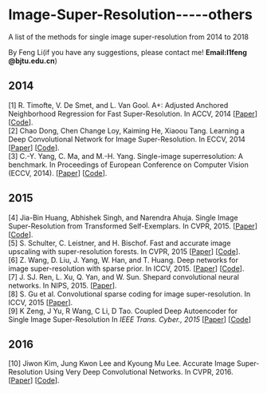 # Image-Super-Resolution-----others
A list of the methods for single image super-resolution from 2014 to 2018

By Feng Li(if you have any suggestions, please contact me! **Email:l1feng @bjtu.edu.cn**)

## 2014

[1] R. Timofte, V. De Smet, and L. Van Gool. A+: Adjusted Anchored Neighborhood Regression for Fast Super-Resolution. In ACCV, 2014 [[Paper](http://www.vision.ee.ethz.ch/~timofter/publications/Timofte-ACCV-2014.pdf)] [[Code](http://www.vision.ee.ethz.ch/~timofter/software/AplusCodes_SR.zip)].  
[2] Chao Dong, Chen Change Loy, Kaiming He, Xiaoou Tang. Learning a Deep Convolutional Network for Image Super-Resolution. In ECCV, 2014 [[Paper](http://personal.ie.cuhk.edu.hk/~ccloy/files/eccv_2014_deepresolution.pdf)] [[Code](http://mmlab.ie.cuhk.edu.hk/projects/SRCNN.html)].  
[3] C.-Y. Yang, C. Ma, and M.-H. Yang. Single-image superresolution: A benchmark. In Proceedings of European Conference on Computer Vision (ECCV, 2014). [[Paper](https://eng.ucmerced.edu/people/cyang35/ECCV14/eccv14_SingleImageSuperResolutionABenchmark.pdf)] [[Code](https://eng.ucmerced.edu/people/cyang35/ECCV14/ECCV14.html/)].  

## 2015

[4] Jia-Bin Huang, Abhishek Singh, and Narendra Ahuja. Single Image Super-Resolution from Transformed Self-Exemplars. In CVPR, 2015. [[Paper](https://uofi.box.com/shared/static/8llt4ijgc39n3t7ftllx7fpaaqi3yau0.pdf)] [[Code](https://github.com/jbhuang0604/SelfExSR)].  
[5] S. Schulter, C. Leistner, and H. Bischof. Fast and accurate image upscaling with super-resolution forests. In CVPR, 2015 [[Paper](http://www.cv-foundation.org/openaccess/content_cvpr_2015/papers/Schulter_Fast_and_Accurate_2015_CVPR_paper.pdf)] [[Code](http://lrs.icg.tugraz.at/members/schulter#software)].  
[6] Z. Wang, D. Liu, J. Yang, W. Han, and T. Huang. Deep networks for image super-resolution with sparse prior. In ICCV, 2015. [[Paper](http://www.ifp.illinois.edu/~wang308/papers/ICCV15-rnnsr.pdf)] [[Code](http://www.ifp.illinois.edu/~dingliu2/iccv15/)].  
[7] J. SJ. Ren, L. Xu, Q. Yan, and W. Sun. Shepard convolutional neural networks. In NIPS, 2015. [[Paper](https://papers.nips.cc/paper/5774-shepard-convolutional-neural-networks.pdf)].  
[8] S. Gu et al. Convolutional sparse coding for image super-resolution. In ICCV, 2015 [[Paper](http://openaccess.thecvf.com/content_iccv_2015/papers/Gu_Convolutional_Sparse_Coding_ICCV_2015_paper.pdf)].  
[9] K Zeng, J Yu, R Wang, C Li, D Tao. Coupled Deep Autoencoder for Single Image Super-Resolution In *IEEE Trans. Cyber., 2015* [[Paper](http://www.researchgate.net/profile/Zeng_Kun3/publication/284755272_Coupled_Deep_Autoencoder_for_Single_Image_Super-Resolution/links/577619a708aeb9427e275497.pdf)] [[Code](https://github.com/zengkun301/SRCDA)]

## 2016

[10] Jiwon Kim, Jung Kwon Lee and Kyoung Mu Lee. Accurate Image Super-Resolution Using Very Deep Convolutional Networks. In CVPR, 2016. [[Paper](http://cv.snu.ac.kr/research/VDSR/)] [[Code](https://github.com/huangzehao/caffe-vdsr)].  

